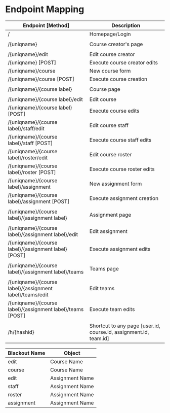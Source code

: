 # Endpoint Mapping

Endpoint [Method]                                          | Description
-----------------------------------------------------------|------------
/                                                          | Homepage/Login
                                                           | 
/{uniqname}                                                | Course creator's page
                                                           | 
/{uniqname}/edit                                           | Edit course creator
/{uniqname} [POST]                                         | Execute course creator edits
/{uniqname}/course                                         | New course form
/{uniqname}/course [POST]                                  | Execute course creation
                                                           | 
/{uniqname}/{course label}                                 | Course page
                                                           | 
/{uniqname}/{course label}/edit                            | Edit course
/{uniqname}/{course label} [POST]                          | Execute course edits
/{uniqname}/{course label}/staff/edit                      | Edit course staff
/{uniqname}/{course label}/staff [POST]                    | Execute course staff edits
/{uniqname}/{course label}/roster/edit                     | Edit course roster
/{uniqname}/{course label}/roster [POST]                   | Execute course roster edits
/{uniqname}/{course label}/assignment                      | New assignment form
/{uniqname}/{course label}/assignment [POST]               | Execute assignment creation
                                                           | 
/{uniqname}/{course label}/{assignment label}              | Assignment page
                                                           | 
/{uniqname}/{course label}/{assignment label}/edit         | Edit assignment
/{uniqname}/{course label}/{assignment label} [POST]       | Execute assignment edits
                                                           | 
/{uniqname}/{course label}/{assignment label}/teams        | Teams page
                                                           | 
/{uniqname}/{course label}/{assignment label}/teams/edit   | Edit teams
/{uniqname}/{course label}/{assignment label}/teams [POST] | Execute team edits
                                                           | 
/h/{hashid}                                                | Shortcut to any page [user.id, course.id, assignment.id, team.id]


Blackout Name    | Object
-----------------|-------
edit             | Course Name
course           | Course Name
edit             | Assignment Name
staff            | Assignment Name
roster           | Assignment Name
assignment       | Assignment Name
